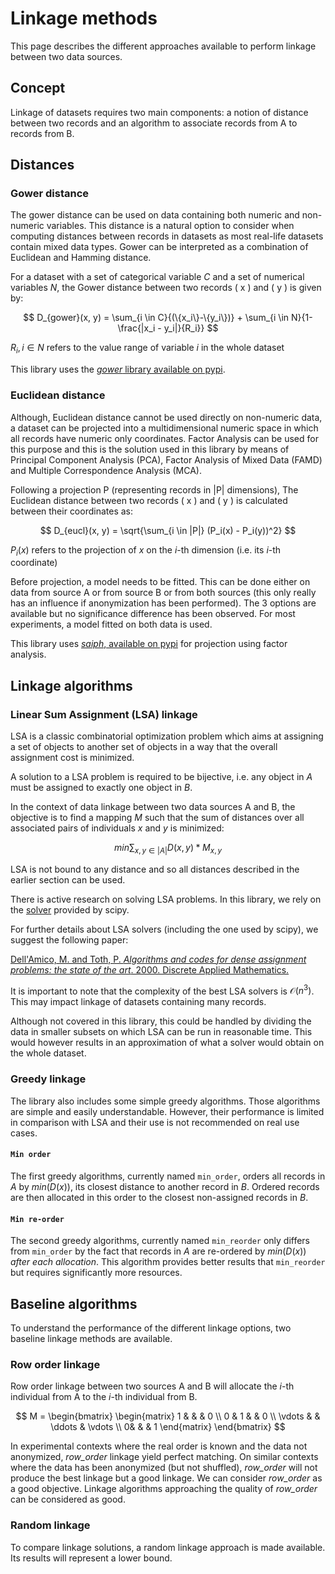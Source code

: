 # Linkage methods

This page describes the different approaches available to perform linkage between two data sources.

## Concept

Linkage of datasets requires two main components: a notion of distance between two records and an algorithm to associate records from A to records from B.

## Distances

### Gower distance

The gower distance can be used on data containing both numeric and non-numeric variables. This distance is a natural option to consider when computing distances between records in datasets as most real-life datasets contain mixed data types. Gower can be interpreted as a combination of Euclidean and Hamming distance.

For a dataset with a set of categorical variable $C$ and a set of numerical variables $N$, the Gower distance between two records \( x \) and \( y \) is given by:

$$
D_{gower}(x, y) = \sum_{i \in C}{(\{x_i\}-\{y_i\})} + \sum_{i \in N}{1-\frac{|x_i - y_i|}{R_i}} 
$$

$R_i, i \in N$ refers to the value range of variable $i$ in the whole dataset

This library uses the [*gower* library available on pypi](https://pypi.org/project/gower/).


### Euclidean distance

Although, Euclidean distance cannot be used directly on non-numeric data, a dataset can be projected into a multidimensional numeric space in which all records have numeric only coordinates. Factor Analysis can be used for this purpose and this is the solution used in this library by means of Principal Component Analysis (PCA), Factor Analysis of Mixed Data (FAMD) and Multiple Correspondence Analysis (MCA). 

Following a projection P (representing records in |P| dimensions), The Euclidean distance between two records \( x \) and \( y \) is calculated between their coordinates as:

$$
D_{eucl}(x, y) = \sqrt{\sum_{i \in |P|} (P_i(x) - P_i(y))^2}
$$

$P_i(x)$ refers to the projection of $x$ on the $i$-th dimension (i.e. its $i$-th coordinate)  

Before projection, a model needs to be fitted. This can be done either on data from source A or from source B or from both sources (this only really has an influence if anonymization has been performed). The 3 options are available but no significance difference has been observed. For most experiments, a model fitted on both data is used. 

This library uses [*saiph*, available on pypi](https://pypi.org/project/saiph/) for projection using factor analysis. 

## Linkage algorithms

### Linear Sum Assignment (LSA) linkage

LSA is a classic combinatorial optimization problem which aims at assigning a set of objects to another set of objects in a way that the overall assignment cost is minimized.

A solution to a LSA problem is required to be bijective, i.e. any object in $A$ must be assigned to exactly one object in $B$.

In the context of data linkage between two data sources A and B, the objective is to find a mapping $M$ such that the sum of distances over all associated pairs of individuals $x$ and $y$ is minimized:

$$
min \sum_{x, y \in |A|}{D(x,y)*M_{x,y}}
$$

LSA is not bound to any distance and so all distances described in the earlier section can be used.

There is active research on solving LSA problems. In this library, we rely on the [solver](https://docs.scipy.org/doc/scipy/reference/generated/scipy.optimize.linear_sum_assignment.html) provided by scipy. 

For further details about LSA solvers (including the one used by scipy), we suggest the following paper:

[Dell'Amico, M. and Toth, P. *Algorithms and codes for dense assignment problems: the state of the art*. 2000. Discrete Applied Mathematics.](https://www.sciencedirect.com/science/article/pii/S0166218X99001729)

It is important to note that the complexity of the best LSA solvers is $\mathcal{O}(n^3)$. This may impact linkage of datasets containing many records.

Although not covered in this library, this could be handled by dividing the data in smaller subsets on which LSA can be run in reasonable time. This would however results in an approximation of what a solver would obtain on the whole dataset.

### Greedy linkage

The library also includes some simple greedy algorithms. Those algorithms are simple and easily understandable. However, their performance is limited in comparison with LSA and their use is not recommended on real use cases.

#### `Min order`

The first greedy algorithms, currently named `min_order`, orders all records in $A$ by $min(D(x))$, its closest distance to another record in $B$. Ordered records are then allocated in this order to the closest non-assigned records in $B$.

#### `Min re-order`

The second greedy algorithms, currently named `min_reorder` only differs from `min_order` by the fact that records in $A$ are re-ordered by $min(D(x))$ *after each allocation*. This algorithm provides better results that `min_reorder` but requires significantly more resources.

## Baseline algorithms

To understand the performance of the different linkage options, two baseline linkage methods are available.

### Row order linkage

Row order linkage between two sources A and B will allocate the $i$-th individual from A to the $i$-th individual from B.  

$$
M = \begin{bmatrix}
\begin{matrix}
    1 &  &  & 0 \\
    0 & 1 &  & 0 \\
    \vdots &  & \ddots & \vdots \\
    0& & & 1
  \end{matrix}
  \end{bmatrix} 
$$

In experimental contexts where the real order is known and the data not anonymized, *row_order* linkage yield perfect matching. On similar contexts where the data has been anonymized (but not shuffled), *row_order* will not produce the best linkage but a good linkage. We can consider *row_order* as a good objective. Linkage algorithms approaching the quality of *row_order* can be considered as good.

### Random linkage

To compare linkage solutions, a random linkage approach is made available. Its results will represent a lower bound. 